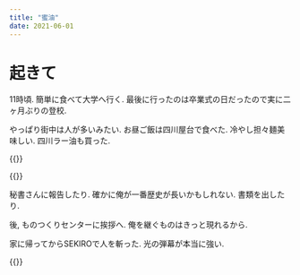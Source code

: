 ```yaml
---
title: "蜜油"
date: 2021-06-01
---
```


# 起きて
11時頃. 簡単に食べて大学へ行く. 最後に行ったのは卒業式の日だったので実に二ヶ月ぶりの登校.

やっぱり街中は人が多いみたい. お昼ご飯は四川屋台で食べた. 冷やし担々麺美味しい. 四川ラー油も買った.

{{<tweet user="dango_bot" id="1399594559705866241">}}

{{<tweet user="dango_bot" id="1399595354350252034">}}

秘書さんに報告したり. 確かに俺が一番歴史が長いかもしれない. 書類を出したり.

後, ものつくりセンターに挨拶へ. 俺を継ぐものはきっと現れるから.

家に帰ってからSEKIROで人を斬った. 光の弾幕が本当に強い.

{{<tweet user="dango_bot" id="1399710756988342276">}}